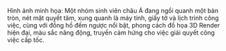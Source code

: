 Hình ảnh minh họa: Một nhóm sinh viên châu Á đang ngồi quanh một bàn tròn, nét mặt quyết tâm, xung quanh là máy tính, giấy tờ và lịch trình công việc, cùng với đồng hồ đếm ngược nổi bật, phong cách đồ họa 3D Render hiện đại, màu sắc năng động, truyền cảm hứng cho việc giải quyết công việc cấp tốc.